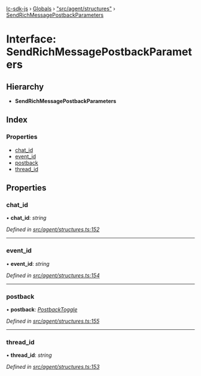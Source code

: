 [lc-sdk-js](../README.md) › [Globals](../globals.md) › ["src/agent/structures"](../modules/_src_agent_structures_.md) › [SendRichMessagePostbackParameters](_src_agent_structures_.sendrichmessagepostbackparameters.md)

# Interface: SendRichMessagePostbackParameters

## Hierarchy

* **SendRichMessagePostbackParameters**

## Index

### Properties

* [chat_id](_src_agent_structures_.sendrichmessagepostbackparameters.md#chat_id)
* [event_id](_src_agent_structures_.sendrichmessagepostbackparameters.md#event_id)
* [postback](_src_agent_structures_.sendrichmessagepostbackparameters.md#postback)
* [thread_id](_src_agent_structures_.sendrichmessagepostbackparameters.md#thread_id)

## Properties

###  chat_id

• **chat_id**: *string*

*Defined in [src/agent/structures.ts:152](https://github.com/livechat/lc-sdk-js/blob/38eeefe/src/agent/structures.ts#L152)*

___

###  event_id

• **event_id**: *string*

*Defined in [src/agent/structures.ts:154](https://github.com/livechat/lc-sdk-js/blob/38eeefe/src/agent/structures.ts#L154)*

___

###  postback

• **postback**: *[PostbackToggle](_src_agent_structures_.postbacktoggle.md)*

*Defined in [src/agent/structures.ts:155](https://github.com/livechat/lc-sdk-js/blob/38eeefe/src/agent/structures.ts#L155)*

___

###  thread_id

• **thread_id**: *string*

*Defined in [src/agent/structures.ts:153](https://github.com/livechat/lc-sdk-js/blob/38eeefe/src/agent/structures.ts#L153)*
